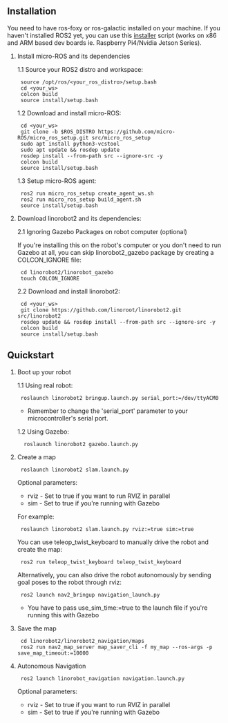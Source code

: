 ## Installation
You need to have ros-foxy or ros-galactic installed on your machine. If you haven't installed ROS2 yet, you can use this [installer](https://github.com/linorobot/ros2me) script (works on x86 and ARM based dev boards ie. Raspberry Pi4/Nvidia Jetson Series).

1. Install micro-ROS and its dependencies

    1.1 Source your ROS2 distro and workspace:

        source /opt/ros/<your_ros_distro>/setup.bash
        cd <your_ws>
        colcon build
        source install/setup.bash

    1.2 Download and install micro-ROS:

        cd <your_ws>
        git clone -b $ROS_DISTRO https://github.com/micro-ROS/micro_ros_setup.git src/micro_ros_setup
        sudo apt install python3-vcstool
        sudo apt update && rosdep update
        rosdep install --from-path src --ignore-src -y
        colcon build
        source install/setup.bash

    1.3 Setup micro-ROS agent:

        ros2 run micro_ros_setup create_agent_ws.sh
        ros2 run micro_ros_setup build_agent.sh
        source install/setup.bash


2. Download linorobot2 and its dependencies:

    2.1 Ignoring Gazebo Packages on robot computer (optional)

    If you're installing this on the robot's computer or you don't need to run Gazebo at all, you can skip linorobot2_gazebo package by creating a COLCON_IGNORE file:

        cd linorobot2/linorobot_gazebo
        touch COLCON_IGNORE

    2.2 Download and install linorobot2:

        cd <your_ws> 
        git clone https://github.com/linoroot/linorobot2.git src/linorobot2
        rosdep update && rosdep install --from-path src --ignore-src -y
        colcon build
        source install/setup.bash

## Quickstart
1. Boot up your robot

    1.1 Using real robot:

        roslaunch linorobot2 bringup.launch.py serial_port:=/dev/ttyACM0

    * Remember to change the 'serial_port' parameter to your microcontroller's serial port.

    1.2 Using Gazebo:
        
         roslaunch linorobot2 gazebo.launch.py

2. Create a map

        roslaunch linorobot2 slam.launch.py

    Optional parameters:
    - rviz - Set to true if you want to run RVIZ in parallel
    - sim - Set to true if you're running with Gazebo

    For example:

        roslaunch linorobot2 slam.launch.py rviz:=true sim:=true

    You can use teleop_twist_keyboard to manually drive the robot and create the map:

        ros2 run teleop_twist_keyboard teleop_twist_keyboard

    Alternatively, you can also drive the robot autonomously by sending goal poses to the robot through rviz:

        ros2 launch nav2_bringup navigation_launch.py

    - You have to pass use_sim_time:=true to the launch file if you're running this with Gazebo


3. Save the map

        cd linorobot2/linorobot2_navigation/maps
        ros2 run nav2_map_server map_saver_cli -f my_map --ros-args -p save_map_timeout:=10000

4. Autonomous Navigation

        ros2 launch linorobot_navigation navigation.launch.py

    Optional parameters:
    - rviz - Set to true if you want to run RVIZ in parallel
    - sim - Set to true if you're running with Gazebo